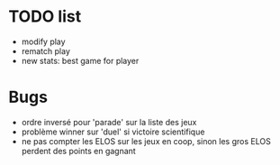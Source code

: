 # TODO list

- modify play
- rematch play
- new stats: best game for player


# Bugs

- ordre inversé pour 'parade' sur la liste des jeux
- problème winner sur 'duel' si victoire scientifique
- ne pas compter les ELOS sur les jeux en coop, sinon les gros ELOS perdent des points en gagnant

